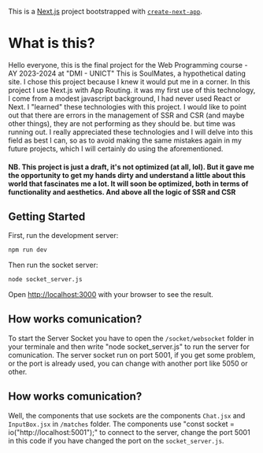 This is a [Next.js](https://nextjs.org/) project bootstrapped with [`create-next-app`](https://github.com/vercel/next.js/tree/canary/packages/create-next-app).


# What is this? 
Hello everyone, this is the final project for the Web Programming course - AY 2023-2024 at "DMI - UNICT"
This is SoulMates, a hypothetical dating site. I chose this project because I knew it would put me in a corner.
In this project I use Next.js with App Routing.
it was my first use of this technology, I come from a modest javascript background, I had never used React or Next. I "learned" these technologies with this project.
I would like to point out that there are errors in the management of SSR and CSR (and maybe other things), they are not performing as they should be. but time was running out.
I really appreciated these technologies and I will delve into this field as best I can, so as to avoid making the same mistakes again in my future projects, which I will certainly do using the aforementioned.

#### NB. This project is just a draft, it's not optimized (at all, lol). But it gave me the opportunity to get my hands dirty and understand a little about this world that fascinates me a lot. It will soon be optimized, both in terms of functionality and aesthetics. And above all the logic of SSR and CSR

## Getting Started
First, run the development server:
```bash
npm run dev
```
Then run the socket server:
```bash
node socket_server.js
```

Open [http://localhost:3000](http://localhost:3000) with your browser to see the result.


## How works comunication? 
To start the Server Socket you have to open the `/socket/websocket` folder in your terminale and then write "node socket_server.js" to run the server for comunication.
The server socket run on port 5001, if you get some problem, or the port is already used, you can change with another port like 5050 or other.

## How works comunication? 
Well, the components that use sockets are the components `Chat.jsx` and `InputBox.jsx` in `/matches` folder.
The components use "const socket = io("http://localhost:5001");"  to connect to the server, change the port 5001 in this code if you have changed the port on the `socket_server.js`.



